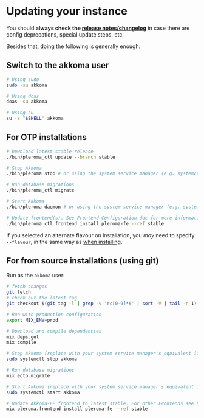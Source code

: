 # Updating your instance

You should **always check the [release notes/changelog](https://akkoma.dev/AkkomaGang/akkoma/src/branch/stable/CHANGELOG.md)** in case there are config deprecations, special update steps, etc.

Besides that, doing the following is generally enough:
## Switch to the akkoma user
```sh
# Using sudo
sudo -su akkoma

# Using doas
doas -su akkoma

# Using su
su -s "$SHELL" akkoma
```

## For OTP installations
```sh
# Download latest stable release
./bin/pleroma_ctl update --branch stable

# Stop Akkoma
./bin/pleroma stop # or using the system service manager (e.g. systemctl stop akkoma)

# Run database migrations
./bin/pleroma_ctl migrate

# Start Akkoma
./bin/pleroma daemon # or using the system service manager (e.g. systemctl start akkoma)

# Update frontend(s). See Frontend Configuration doc for more information.
./bin/pleroma_ctl frontend install pleroma-fe --ref stable
```

If you selected an alternate flavour on installation,
you _may_ need to specify `--flavour`, in the same way as
[when installing](../../installation/otp_en#detecting-flavour).

## For from source installations (using git)
Run as the `akkoma` user:

```sh
# fetch changes
git fetch
# check out the latest tag
git checkout $(git tag -l | grep -v 'rc[0-9]*$' | sort -V | tail -n 1)

# Run with production configuration
export MIX_ENV=prod

# Download and compile dependencies
mix deps.get
mix compile

# Stop Akkoma (replace with your system service manager's equivalent if different)
sudo systemctl stop akkoma

# Run database migrations
mix ecto.migrate

# Start Akkoma (replace with your system service manager's equivalent if different)
sudo systemctl start akkoma

# Update Akkoma-FE frontend to latest stable. For other Frontends see Frontend Configuration doc for more information.
mix pleroma.frontend install pleroma-fe --ref stable
```
